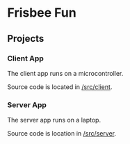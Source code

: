 # Frisbee Fun

## Projects

### Client App

The client app runs on a microcontroller.

Source code is located in [/src/client](/src/client).

### Server App

The server app runs on a laptop.

Source code is location in [/src/server](/src/server).
